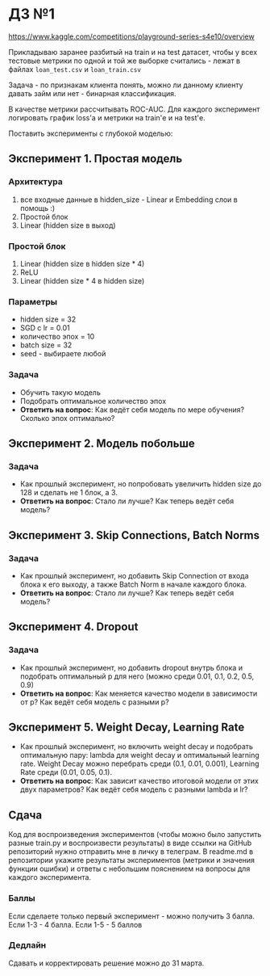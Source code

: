# ДЗ №1

https://www.kaggle.com/competitions/playground-series-s4e10/overview

Прикладываю заранее разбитый на train и на test датасет, чтобы у всех тестовые метрики по одной и той же выборке считались - лежат в файлах `loan_test.csv` и `loan_train.csv`

Задача - по признакам клиента понять, можно ли данному клиенту давать займ или нет - бинарная классификация.

В качестве метрики рассчитывать ROC-AUC. Для каждого эксперимент логировать график loss'а и метрики на train'е и на test'е.

Поставить эксперименты с глубокой моделью:

## Эксперимент 1. Простая модель

### Архитектура
1. все входные данные в hidden_size - Linear и Embedding слои в помощь :)
2. Простой блок
3. Linear (hidden size в выход)

### Простой блок
1. Linear (hidden size в hidden size * 4)
2. ReLU
3. Linear (hidden size * 4 в hidden size)

### Параметры
* hidden size = 32
* SGD c lr = 0.01
* количество эпох = 10
* batch size = 32
* seed - выбираете любой

### Задача

* Обучить такую модель
* Подобрать оптимальное количество эпох
* **Ответить на вопрос**: Как ведёт себя модель по мере обучения? Сколько эпох оптимально?

## Эксперимент 2. Модель побольше

### Задача
* Как прошлый эксперимент, но попробовать увеличить hidden size до 128 и сделать не 1 блок, а 3.
* **Ответить на вопрос**: Стало ли лучше? Как теперь ведёт себя модель?

## Эксперимент 3. Skip Connections, Batch Norms

### Задача
* Как прошлый эксперимент, но добавить Skip Connection от входа блока к его выходу, а также Batch Norm в начале каждого блока.
* **Ответить на вопрос**: Стало ли лучше? Как теперь ведёт себя модель?

## Эксперимент 4. Dropout

### Задача
* Как прошлый эксперимент, но добавить dropout внутрь блока и подобрать оптимальный p для него (можно среди 0.01, 0.1, 0.2, 0.5, 0.9)
* **Ответить на вопрос**: Как меняется качество модели в зависимости от p? Как ведёт себя модель с разными p?

## Эксперимент 5. Weight Decay, Learning Rate
* Как прошлый эксперимент, но включить weight decay и подобрать оптимальную пару: lambda для weight decay и оптимальный learning rate. Weight Decay можно перебрать среди (0.1, 0.01, 0.001), Learning Rate среди (0.01, 0.05, 0.1).
* **Ответить на вопрос**: Как зависит качество итоговой модели от этих двух параметров? Как ведёт себя модель с разными lambda и lr?

## Сдача

Код для воспроизведения экспериментов (чтобы можно было запустить разные train.py и воспроизвести результаты) в виде ссылки на GitHub репозиторий нужно отправить мне в личку в телеграм.
В readme.md в репозитории укажите результаты экспериментов (метрики и значения функции ошибки) и ответы с небольшим пояснением на вопросы для каждого эксперимента.

### Баллы
Если сделаете только первый эксперимент - можно получить 3 балла. Если 1-3 - 4 балла. Если 1-5 - 5 баллов

### Дедлайн

Сдавать и корректировать решение можно до 31 марта.
